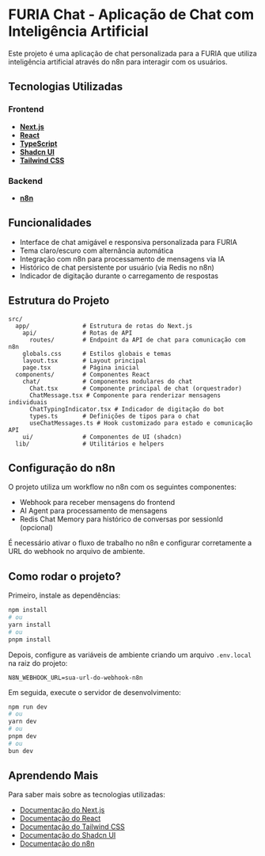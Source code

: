 # FURIA Chat - Aplicação de Chat com Inteligência Artificial

Este projeto é uma aplicação de chat personalizada para a FURIA que utiliza inteligência artificial através do n8n para interagir com os usuários.

## Tecnologias Utilizadas

### Frontend
- **[Next.js](https://nextjs.org/)** 
- **[React](https://reactjs.org/)** 
- **[TypeScript](https://www.typescriptlang.org/)**
- **[Shadcn UI](https://ui.shadcn.com/)**
- **[Tailwind CSS](https://tailwindcss.com/)**

### Backend
- **[n8n](https://n8n.io/)**


## Funcionalidades

- Interface de chat amigável e responsiva personalizada para FURIA
- Tema claro/escuro com alternância automática
- Integração com n8n para processamento de mensagens via IA
- Histórico de chat persistente por usuário (via Redis no n8n)
- Indicador de digitação durante o carregamento de respostas

## Estrutura do Projeto

```
src/
  app/               # Estrutura de rotas do Next.js
    api/             # Rotas de API
      routes/        # Endpoint da API de chat para comunicação com n8n
    globals.css      # Estilos globais e temas
    layout.tsx       # Layout principal
    page.tsx         # Página inicial
  components/        # Componentes React
    chat/            # Componentes modulares do chat
      Chat.tsx       # Componente principal de chat (orquestrador)
      ChatMessage.tsx # Componente para renderizar mensagens individuais
      ChatTypingIndicator.tsx # Indicador de digitação do bot
      types.ts       # Definições de tipos para o chat
      useChatMessages.ts # Hook customizado para estado e comunicação API
    ui/              # Componentes de UI (shadcn)
  lib/               # Utilitários e helpers
```

## Configuração do n8n

O projeto utiliza um workflow no n8n com os seguintes componentes:

- Webhook para receber mensagens do frontend
- AI Agent para processamento de mensagens
- Redis Chat Memory para histórico de conversas por sessionId (opcional)

É necessário ativar o fluxo de trabalho no n8n e configurar corretamente a URL do webhook no arquivo de ambiente.

## Como rodar o projeto?

Primeiro, instale as dependências:

```bash
npm install
# ou
yarn install
# ou
pnpm install
```

Depois, configure as variáveis de ambiente criando um arquivo `.env.local` na raiz do projeto:

```
N8N_WEBHOOK_URL=sua-url-do-webhook-n8n
```

Em seguida, execute o servidor de desenvolvimento:

```bash
npm run dev
# ou
yarn dev
# ou
pnpm dev
# ou
bun dev
```

## Aprendendo Mais

Para saber mais sobre as tecnologias utilizadas:

- [Documentação do Next.js](https://nextjs.org/docs)
- [Documentação do React](https://reactjs.org/docs)
- [Documentação do Tailwind CSS](https://tailwindcss.com/docs)
- [Documentação do Shadcn UI](https://ui.shadcn.com/docs)
- [Documentação do n8n](https://docs.n8n.io/)